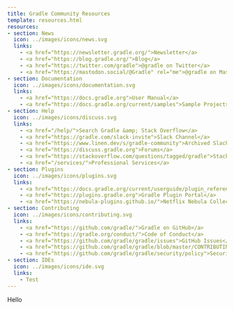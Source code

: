 ```yaml
---
title: Gradle Community Resources
template: resources.html
resources:
- section: News
  icon: ../images/icons/news.svg
  links:
    - <a href="https://newsletter.gradle.org/">Newsletter</a>
    - <a href="https://blog.gradle.org/">Blog</a>
    - <a href="https://twitter.com/gradle">@gradle on Twitter</a>
    - <a href="https://mastodon.social/@Gradle" rel="me">@gradle on Mastodon</a>
- section: Documentation
  icon: ../images/icons/documentation.svg
  links:
    - <a href="https://docs.gradle.org">User Manual</a>
    - <a href="https://docs.gradle.org/current/samples">Sample Projects</a>
- section: Help
  icon: ../images/icons/discuss.svg
  links:
    - <a href="/help/">Search Gradle &amp; Stack Overflow</a>
    - <a href="https://gradle.com/slack-invite">Slack Channel</a>
    - <a href="https://www.linen.dev/s/gradle-community">Archived Slack History</a>
    - <a href="https://discuss.gradle.org">Forums</a>
    - <a href="https://stackoverflow.com/questions/tagged/gradle">Stack Overflow</a>
    - <a href="/services/">Professional Services</a>
- section: Plugins
  icon: ../images/icons/plugins.svg
  links:
    - <a href="https://docs.gradle.org/current/userguide/plugin_reference.html">Gradle Core Plugins</a>
    - <a href="https://plugins.gradle.org">Gradle Plugin Portal</a>
    - <a href="https://nebula-plugins.github.io/">Netflix Nebula Collection</a>
- section: Contributing
  icon: ../images/icons/contributing.svg
  links:
    - <a href="https://github.com/gradle/">Gradle on GitHub</a>
    - <a href="https://gradle.org/conduct/">Code of Conduct</a>
    - <a href="https://github.com/gradle/gradle/issues">GitHub Issues</a>
    - <a href="https://github.com/gradle/gradle/blob/master/CONTRIBUTING.md">Contributing Guide</a>
    - <a href="https://github.com/gradle/gradle/security/policy">Security Vulnerability Reporting Policy</a>
- section: IDEs
  icon: ../images/icons/ide.svg
  links:
    - Test
---
```


Hello
